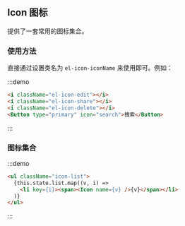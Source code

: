 ## Icon 图标

提供了一套常用的图标集合。

### 使用方法

直接通过设置类名为 `el-icon-iconName` 来使用即可。例如：

:::demo
```html
<i className="el-icon-edit"></i>
<i className="el-icon-share"></i>
<i className="el-icon-delete"></i>
<Button type="primary" icon="search">搜索</Button>
```
:::

### 图标集合
:::demo
```html
<ul className="icon-list">
  {this.state.list.map((v, i) =>
    <li key={i}><span><Icon name={v} />{v}</span></li>
  )}
</ul>
```
:::
